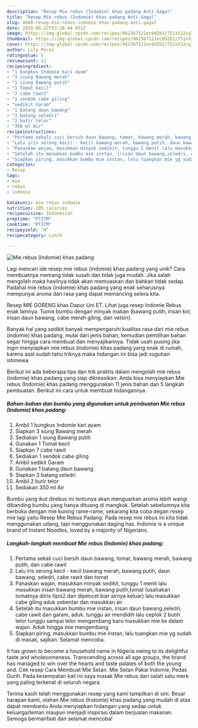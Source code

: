 ```yaml
---
description: "Resep Mie rebus (Indomie) khas padang Anti Gagal"
title: "Resep Mie rebus (Indomie) khas padang Anti Gagal"
slug: 4048-resep-mie-rebus-indomie-khas-padang-anti-gagal
date: 2020-05-22T03:38:44.051Z
image: https://img-global.cpcdn.com/recipes/9623b7121ec0d2b1/751x532cq70/mie-rebus-indomie-khas-padang-foto-resep-utama.jpg
thumbnail: https://img-global.cpcdn.com/recipes/9623b7121ec0d2b1/751x532cq70/mie-rebus-indomie-khas-padang-foto-resep-utama.jpg
cover: https://img-global.cpcdn.com/recipes/9623b7121ec0d2b1/751x532cq70/mie-rebus-indomie-khas-padang-foto-resep-utama.jpg
author: Lily Perez
ratingvalue: 5
reviewcount: 11
recipeingredient:
- "1 bungkus Indomie kari ayam"
- "3 siung Bawang merah"
- "1 siung Bawang putih"
- "1 Tomat kecil"
- "7 cabe rawit"
- "1 sendok cabe giling"
- "sedikit Garam"
- "1 batang daun bawang"
- "3 batang seledri"
- "2 butir telor"
- "350 ml Air"
recipeinstructions:
- "Pertama sekali cuci bersih daun bawang, tomat, bawang merah, bawang putih, dan cabe rawit"
- "Lalu iris serong kecil - kecil bawang merah, bawang putih, daun bawang, seledri, cabe rawit dan tomat"
- "Panaskan wajan, masukkan minyak sedikit, tunggu 1 menit lalu masukkan irisan bawang merah, bawang putih,tomat (usahakan tomatnya diiris tipis2 dan dipencet biar airnya keluar) lalu masukkan cabe giling aduk sebentar dan masukkan air"
- "Setelah itu masukkan bumbu mie instan, irisan daun bawang,seledri, cabe rawit dan garam, aduk. tunggu air mendidih lalu ceplok 2 butih telor tunggu sampai telor mengembang baru masukkan mie ke dalam wajan. Aduk hingga mie mengembang"
- "Siapkan piring, masukkan bumbu mie instan, lalu tuangkan mie yg sudah di masak, sajikan. Selamat mencoba."
categories:
- Resep
tags:
- mie
- rebus
- indomie

katakunci: mie rebus indomie 
nutrition: 205 calories
recipecuisine: Indonesian
preptime: "PT27M"
cooktime: "PT37M"
recipeyield: "4"
recipecategory: Lunch

---
```



![Mie rebus (Indomie) khas padang](https://img-global.cpcdn.com/recipes/9623b7121ec0d2b1/751x532cq70/mie-rebus-indomie-khas-padang-foto-resep-utama.jpg)

Lagi mencari ide resep mie rebus (indomie) khas padang yang unik? Cara membuatnya memang tidak susah dan tidak juga mudah. Jika salah mengolah maka hasilnya tidak akan memuaskan dan bahkan tidak sedap. Padahal mie rebus (indomie) khas padang yang enak seharusnya mempunyai aroma dan rasa yang dapat memancing selera kita.

Resep MIE GORENG khas Dapur Uni ET. Lihat juga resep Indomie Rebus enak lainnya. Tumis bumbu dengan minyak makan (bawang putih, irisan kol, irisan daun bawang, cabe merah giling, dan vetsin).

Banyak hal yang sedikit banyak mempengaruhi kualitas rasa dari mie rebus (indomie) khas padang, mulai dari jenis bahan, kemudian pemilihan bahan segar hingga cara membuat dan menyajikannya. Tidak usah pusing jika ingin menyiapkan mie rebus (indomie) khas padang yang enak di rumah, karena asal sudah tahu triknya maka hidangan ini bisa jadi suguhan istimewa.


Berikut ini ada beberapa tips dan trik praktis dalam mengolah mie rebus (indomie) khas padang yang siap dikreasikan. Anda bisa menyiapkan Mie rebus (Indomie) khas padang menggunakan 11 jenis bahan dan 5 langkah pembuatan. Berikut ini cara untuk membuat hidangannya.

<!--inarticleads1-->

##### Bahan-bahan dan bumbu yang digunakan untuk pembuatan Mie rebus (Indomie) khas padang:

1. Ambil 1 bungkus Indomie kari ayam
1. Siapkan 3 siung Bawang merah
1. Sediakan 1 siung Bawang putih
1. Gunakan 1 Tomat kecil
1. Siapkan 7 cabe rawit
1. Sediakan 1 sendok cabe giling
1. Ambil sedikit Garam
1. Gunakan 1 batang daun bawang
1. Siapkan 3 batang seledri
1. Ambil 2 butir telor
1. Sediakan 350 ml Air


Bumbu yang ikut direbus ini tentunya akan menguarkan aroma lebih wangi dibanding bumbu yang hanya dituang di mangkok. Setelah sebelumnya kita berbuka dengan mie kuning rame-rame, sekarang kita coba degan resep mie lagi yaitu Resep Mie Rebus Padang. Pada resep mie rebus ini kita tidak menggunakan udang, tapi menggunakan daging has. Indomie is a unique brand of Instant Noodles, loved by a majority of Nigerians. 

<!--inarticleads2-->

##### Langkah-langkah membuat Mie rebus (Indomie) khas padang:

1. Pertama sekali cuci bersih daun bawang, tomat, bawang merah, bawang putih, dan cabe rawit
1. Lalu iris serong kecil - kecil bawang merah, bawang putih, daun bawang, seledri, cabe rawit dan tomat
1. Panaskan wajan, masukkan minyak sedikit, tunggu 1 menit lalu masukkan irisan bawang merah, bawang putih,tomat (usahakan tomatnya diiris tipis2 dan dipencet biar airnya keluar) lalu masukkan cabe giling aduk sebentar dan masukkan air
1. Setelah itu masukkan bumbu mie instan, irisan daun bawang,seledri, cabe rawit dan garam, aduk. tunggu air mendidih lalu ceplok 2 butih telor tunggu sampai telor mengembang baru masukkan mie ke dalam wajan. Aduk hingga mie mengembang
1. Siapkan piring, masukkan bumbu mie instan, lalu tuangkan mie yg sudah di masak, sajikan. Selamat mencoba.


It has grown to become a household name in Nigeria owing to its delightful taste and wholesomeness. Transcending across all age groups, the brand has managed to win over the hearts and taste palates of both the young and. Cek resep Cara Membuat Mie Setan. Mie Setan Pakai Indomie, Pedas Gurih. Pada kesempatan kali ini saya masak Mie rebus dari salah satu merk yang paling terkenal di seluruh negara. 

Terima kasih telah menggunakan resep yang kami tampilkan di sini. Besar harapan kami, olahan Mie rebus (Indomie) khas padang yang mudah di atas dapat membantu Anda menyiapkan hidangan yang sedap untuk keluarga/teman maupun menjadi inspirasi dalam berjualan makanan. Semoga bermanfaat dan selamat mencoba!
